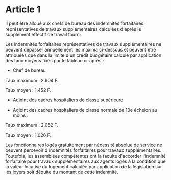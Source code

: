 # Article 1

Il peut être alloué aux chefs de bureau des indemnités forfaitaires représentatives de travaux supplémentaires calculées d'après le supplément effectif de travail fourni.

Les indemnités forfaitaires représentatives de travaux supplémentaires ne peuvent dépasser annuellement les maxima ci-dessous et peuvent être attribuées que dans la limite d'un crédit budgétaire calculé par application des taux moyens fixés par le tableau ci-après :

- Chef de bureau

Taux maximum : 2.904 F.

Taux moyen : 1.452 F.

- Adjoint des cadres hospitaliers de classe supérieure

- Adjoint des cadres hospitaliers de classe normale de 10e échelon au moins :

Taux maximum : 2.052 F.

Taux moyen : 1.026 F.

Les fonctionnaires logés gratuitement par nécessité absolue de service ne peuvent percevoir d'indemnités forfaitaires pour travaux supplémentaires. Toutefois, les assemblées compétentes ont la faculté d'accorder l'indemnité forfaitaire pour travaux supplémentaires aux agents logés à la condition que la valeur locative du logement calculée par application de la législation sur les loyers soit déduite du montant de cette indemnité.
